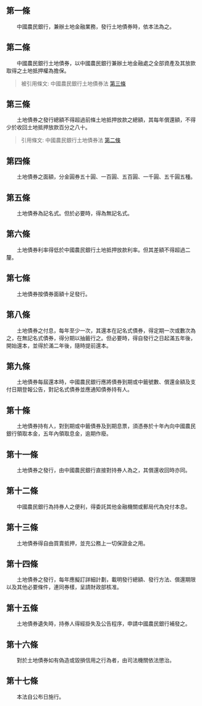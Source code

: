 第一條 
-------
　　中國農民銀行，兼辦土地金融業務，發行土地債券時，依本法為之。  


第二條 
-------
　　中國農民銀行土地債券，以中國農民銀行兼辦土地金融處之全部資產及其放款取得之土地抵押權為擔保。  
> 被引用條文: 中國農民銀行土地債券法 [第三條](../../財政金融/國庫/中國農民銀行土地債券法.md#第三條-)



第三條 
-------
　　土地債券之發行總額不得超過前條土地抵押放款之總額，其每年償還額，不得少於收回土地抵押放款百分之八十。  
> 引用條文: 中國農民銀行土地債券法 [第二條](../../財政金融/國庫/中國農民銀行土地債券法.md#第二條-)



第四條 
-------
　　土地債券之面額，分金圓券五十圓、一百圓、五百圓、一千圓、五千圓五種。  


第五條 
-------
　　土地債券為記名式。但於必要時，得為無記名式。  


第六條 
-------
　　土地債券利率得低於中國農民銀行土地抵押放款利率。但其差額不得超過二釐。  


第七條 
-------
　　土地債券按債券面額十足發行。  


第八條 
-------
　　土地債券之付息，每年至少一次，其還本在記名式債券，得定期一次或數次為之，在無記名式債券，得分期以抽籤行之。但必要時，得自發行之日起滿五年後，開始還本，並得於滿二年後，隨時提前還本。  


第九條 
-------
　　土地債券每屆還本時，中國農民銀行應將債券到期或中籤號數、償還金額及支付日期登報公告，對記名式債券並應通知債券持有人。  


第十條 
-------
　　土地債券持有人，對到期或中籤債券及到期息票，須憑券於十年內向中國農民銀行領取本金，五年內領取息金，逾期作廢。  


第十一條 
---------
　　土地債券之發行，由中國農民銀行直接對持券人為之，其償還收回時亦同。  


第十二條 
---------
　　中國農民銀行為持券人之便利，得委託其他金融機關或郵局代為兌付本息。  


第十三條 
---------
　　土地債券得自由買賣抵押，並充公務上一切保證金之用。  


第十四條 
---------
　　土地債券之發行，每年應擬訂詳細計劃，載明發行總額、發行方法、償還期限以及其他必要條件，連同券樣，呈請財政部核准。  


第十五條 
---------
　　土地債券遺失時，持券人得經掛失及公告程序，申請中國農民銀行補發之。  


第十六條 
---------
　　對於土地債券如有偽造或毀損信用之行為者，由司法機關依法懲治。  


第十七條 
---------
　　本法自公布日施行。